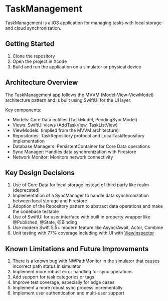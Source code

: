 # TaskManagement

TaskManagement is a iOS application for managing tasks with local storage and cloud synchronization.

## Getting Started

1. Clone the repository
2. Open the project in Xcode
3. Build and run the application on a simulator or physical device

## Architecture Overview

The TaskManagement app follows the MVVM (Model-View-ViewModel) architecture pattern and is built using SwiftUI for the UI layer.

Key components:
- Models: Core Data entities (TaskModel, PendingSyncModel)
- Views: SwiftUI views (AddTaskView, TaskListView)
- ViewModels: (implied from the MVVM architecture)
- Repositories: TaskRepository protocol and LocalTaskRepository implementation
- Database Managers: PersistentContainer for Core Data operations
- Sync Manager: Handles data synchronization with Firestore
- Network Monitor: Monitors network connectivity

## Key Design Decisions

1. Use of Core Data for local storage instead of third party like realm (deprecated)
2. Implementation of a SyncManager to handle data synchronization between local storage and Firestore
3. Adoption of the Repository pattern to abstract data operations and make the codebase testable
4. Use of SwiftUI for user interface with built in property wrapper like @Published, @State, @Binding
5. Use modern Swift 5.5+ modern feature like Async/Await, Actor, Combine
6. Unit testing with 77% coverage including with UI with [ViewInspector](https://github.com/nalexn/ViewInspector)

## Known Limitations and Future Improvements

1. There is a known bug with NWPathMonitor in the simulator that causes incorrect path status in simulator
2. Implement more robust error handling for sync operations
3. Add support for task categories or tags
4. Improve test coverage, especially for edge cases
5. Implement a more robust sync process incrementally
6. Implement user authentication and multi-user support
